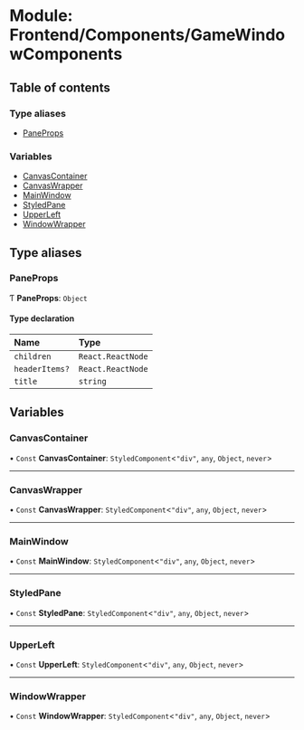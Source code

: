 # Module: Frontend/Components/GameWindowComponents

## Table of contents

### Type aliases

- [PaneProps](Frontend_Components_GameWindowComponents.md#paneprops)

### Variables

- [CanvasContainer](Frontend_Components_GameWindowComponents.md#canvascontainer)
- [CanvasWrapper](Frontend_Components_GameWindowComponents.md#canvaswrapper)
- [MainWindow](Frontend_Components_GameWindowComponents.md#mainwindow)
- [StyledPane](Frontend_Components_GameWindowComponents.md#styledpane)
- [UpperLeft](Frontend_Components_GameWindowComponents.md#upperleft)
- [WindowWrapper](Frontend_Components_GameWindowComponents.md#windowwrapper)

## Type aliases

### PaneProps

Ƭ **PaneProps**: `Object`

#### Type declaration

| Name           | Type              |
| :------------- | :---------------- |
| `children`     | `React.ReactNode` |
| `headerItems?` | `React.ReactNode` |
| `title`        | `string`          |

## Variables

### CanvasContainer

• `Const` **CanvasContainer**: `StyledComponent`<`"div"`, `any`, `Object`, `never`\>

---

### CanvasWrapper

• `Const` **CanvasWrapper**: `StyledComponent`<`"div"`, `any`, `Object`, `never`\>

---

### MainWindow

• `Const` **MainWindow**: `StyledComponent`<`"div"`, `any`, `Object`, `never`\>

---

### StyledPane

• `Const` **StyledPane**: `StyledComponent`<`"div"`, `any`, `Object`, `never`\>

---

### UpperLeft

• `Const` **UpperLeft**: `StyledComponent`<`"div"`, `any`, `Object`, `never`\>

---

### WindowWrapper

• `Const` **WindowWrapper**: `StyledComponent`<`"div"`, `any`, `Object`, `never`\>
